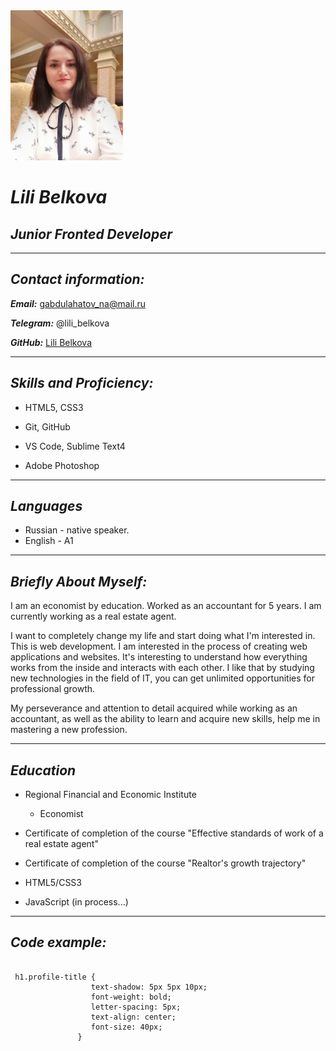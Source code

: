 <img src="./image/photo.jpg" width="180"/>

# ***Lili Belkova***


## ***Junior Fronted Developer*** 

***


## ***Contact information:***


***Email:***  gabdulahatov_na@mail.ru


***Telegram:***	  @lili_belkova

***GitHub:***  [Lili Belkova](https://github.com/Lili-126)

***


## ***Skills and Proficiency:***

+ HTML5, CSS3
        
+ Git, GitHub
        
+ VS Code, Sublime Text4
         
+ Adobe Photoshop

***

## ***Languages***


+ Russian - native speaker.
+ English - A1

***

## ***Briefly About Myself:***


I am an economist by education.  Worked as an accountant for 5 years. I am currently working as a real estate agent.


I want to completely change my life and start doing what I'm interested in. This is web development.
I am interested in the process of creating web applications and websites. It's interesting to understand how everything works from the inside and interacts with each other.
I like that by studying new technologies in the field of IT, you can get unlimited opportunities for professional growth.


My perseverance and attention to detail acquired while working as an accountant, as well as the ability to learn and acquire new skills, help me in mastering a new profession.


***

## ***Education***

+ Regional Financial and Economic Institute
       
   - Economist
             
+  Certificate of completion of the course "Effective standards of work of a real estate agent"
         
+  Certificate of completion of the course "Realtor's growth trajectory"
          
+ HTML5/CSS3 
          
+ JavaScript (in process...)         


***


## ***Code example:***
```
         
 h1.profile-title {
                  text-shadow: 5px 5px 10px;
                  font-weight: bold;
                  letter-spacing: 5px;
                  text-align: center;
                  font-size: 40px;
               }
   ```      












